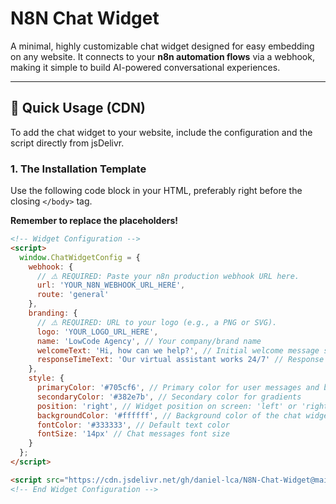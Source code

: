 # N8N Chat Widget

A minimal, highly customizable chat widget designed for easy embedding on any website. It connects to your **n8n automation flows** via a webhook, making it simple to build AI-powered conversational experiences.

---

## 🚀 Quick Usage (CDN)

To add the chat widget to your website, include the configuration and the script directly from jsDelivr.

### 1. The Installation Template

Use the following code block in your HTML, preferably right before the closing `</body>` tag.

**Remember to replace the placeholders!**

```html
<!-- Widget Configuration -->
<script>
  window.ChatWidgetConfig = {
    webhook: {
      // ⚠️ REQUIRED: Paste your n8n production webhook URL here.
      url: 'YOUR_N8N_WEBHOOK_URL_HERE', 
      route: 'general'
    },
    branding: {
      // ⚠️ REQUIRED: URL to your logo (e.g., a PNG or SVG).
      logo: 'YOUR_LOGO_URL_HERE', 
      name: 'LowCode Agency', // Your company/brand name
      welcomeText: 'Hi, how can we help?', // Initial welcome message shown to users
      responseTimeText: 'Our virtual assistant works 24/7' // Response time information
    },
    style: {
      primaryColor: '#705cf6', // Primary color for user messages and buttons
      secondaryColor: '#382e7b', // Secondary color for gradients
      position: 'right', // Widget position on screen: 'left' or 'right'
      backgroundColor: '#ffffff', // Background color of the chat widget container
      fontColor: '#333333', // Default text color
      fontSize: '14px' // Chat messages font size
    }
  };
</script>

<script src="https://cdn.jsdelivr.net/gh/daniel-lca/N8N-Chat-Widget@main/chat-widget.js"></script>
<!-- End Widget Configuration -->

